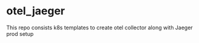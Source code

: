 # otel_jaeger
This repo consists k8s templates to create otel collector along with Jaeger prod setup

